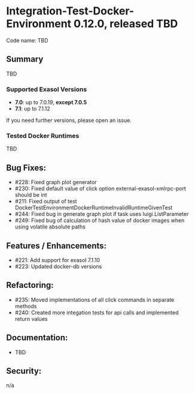 # Integration-Test-Docker-Environment 0.12.0, released TBD

Code name: TBD

## Summary
TBD


### Supported Exasol Versions

* **7.0**: up to 7.0.19, **except 7.0.5**
* **7.1**: up to 7.1.12

If you need further versions, please open an issue.

### Tested Docker Runtimes
TBD


## Bug Fixes:
- #228: Fixed graph plot generator
- #230: Fixed default value of click option external-exasol-xmlrpc-port should be int
- #211: Fixed output of test DockerTestEnvironmentDockerRuntimeInvalidRuntimeGivenTest
- #244: Fixed bug in generate graph plot if task uses luigi.ListParameter
- #249: Fixed bug of calculation of hash value of docker images when using volatile absolute paths

## Features / Enhancements:

- #221:  Add support for exasol 7.1.10
- #223:  Updated docker-db versions

## Refactoring:

- #235: Moved implementations of all click commands in separate methods
- #240: Created more integation tests for api calls and implemented return values

## Documentation:
- TBD

## Security:

n/a
